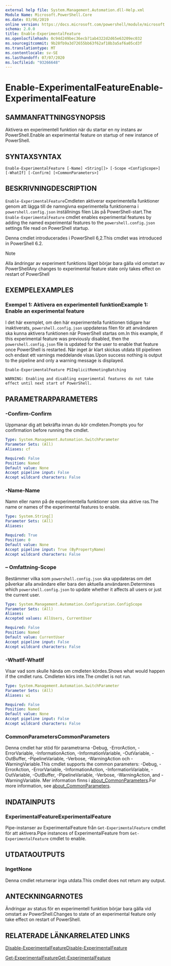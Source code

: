 ```yaml
---
external help file: System.Management.Automation.dll-Help.xml
Module Name: Microsoft.PowerShell.Core
ms.date: 03/06/2019
online version: https://docs.microsoft.com/powershell/module/microsoft.powershell.core/enable-experimentalfeature?view=powershell-6&WT.mc_id=ps-gethelp
schema: 2.0.0
title: Enable-ExperimentalFeature
ms.openlocfilehash: 0c94d249bec36ecb71ab4322d2d65e63209ec032
ms.sourcegitcommit: 9b28fb9a3d72655bb63f62af18b3a5af6a05cd3f
ms.translationtype: MT
ms.contentlocale: sv-SE
ms.lasthandoff: 07/07/2020
ms.locfileid: "93266648"
---
```

# <span data-ttu-id="97fda-102">Enable-ExperimentalFeature</span><span class="sxs-lookup"><span data-stu-id="97fda-102">Enable-ExperimentalFeature</span></span>

## <span data-ttu-id="97fda-103">SAMMANFATTNING</span><span class="sxs-lookup"><span data-stu-id="97fda-103">SYNOPSIS</span></span>
<span data-ttu-id="97fda-104">Aktivera en experimentell funktion när du startar en ny instans av PowerShell.</span><span class="sxs-lookup"><span data-stu-id="97fda-104">Enable an experimental feature on startup of new instance of PowerShell.</span></span>

## <span data-ttu-id="97fda-105">SYNTAX</span><span class="sxs-lookup"><span data-stu-id="97fda-105">SYNTAX</span></span>

```
Enable-ExperimentalFeature [-Name] <String[]> [-Scope <ConfigScope>] [-WhatIf] [-Confirm] [<CommonParameters>]
```

## <span data-ttu-id="97fda-106">BESKRIVNING</span><span class="sxs-lookup"><span data-stu-id="97fda-106">DESCRIPTION</span></span>

<span data-ttu-id="97fda-107">`Enable-ExperimentalFeature`Cmdleten aktiverar experimentella funktioner genom att lägga till de namngivna experimentella funktionerna i `powershell.config.json` inställnings filen Läs på PowerShell-start.</span><span class="sxs-lookup"><span data-stu-id="97fda-107">The `Enable-ExperimentalFeature` cmdlet enables experimental features by adding the named experimental features to the `powershell.config.json` settings file read on PowerShell startup.</span></span>

<span data-ttu-id="97fda-108">Denna cmdlet introducerades i PowerShell 6,2.</span><span class="sxs-lookup"><span data-stu-id="97fda-108">This cmdlet was introduced in PowerShell 6.2.</span></span>

> [!NOTE]
> <span data-ttu-id="97fda-109">Alla ändringar av experiment funktions läget börjar bara gälla vid omstart av PowerShell</span><span class="sxs-lookup"><span data-stu-id="97fda-109">Any changes to experimental feature state only takes effect on restart of PowerShell</span></span>

## <span data-ttu-id="97fda-110">EXEMPEL</span><span class="sxs-lookup"><span data-stu-id="97fda-110">EXAMPLES</span></span>

### <span data-ttu-id="97fda-111">Exempel 1: Aktivera en experimentell funktion</span><span class="sxs-lookup"><span data-stu-id="97fda-111">Example 1: Enable an experimental feature</span></span>

<span data-ttu-id="97fda-112">I det här exemplet, om den här experimentella funktionen tidigare har inaktiverats, `powershell.config.json` uppdateras filen för att användaren ska kunna aktivera funktionen när PowerShell startas om.</span><span class="sxs-lookup"><span data-stu-id="97fda-112">In this example, if this experimental feature was previously disabled, then the `powershell.config.json` file is updated for the user to enable that feature once PowerShell is restarted.</span></span>
<span data-ttu-id="97fda-113">När inget är klart skickas utdata till pipelinen och endast ett varnings meddelande visas.</span><span class="sxs-lookup"><span data-stu-id="97fda-113">Upon success nothing is output to the pipeline and only a warning message is displayed.</span></span>

```powershell
Enable-ExperimentalFeature PSImplicitRemotingBatching
```

```Output
WARNING: Enabling and disabling experimental features do not take effect until next start of PowerShell.
```

## <span data-ttu-id="97fda-114">PARAMETRAR</span><span class="sxs-lookup"><span data-stu-id="97fda-114">PARAMETERS</span></span>

### <span data-ttu-id="97fda-115">-Confirm</span><span class="sxs-lookup"><span data-stu-id="97fda-115">-Confirm</span></span>

<span data-ttu-id="97fda-116">Uppmanar dig att bekräfta innan du kör cmdleten.</span><span class="sxs-lookup"><span data-stu-id="97fda-116">Prompts you for confirmation before running the cmdlet.</span></span>

```yaml
Type: System.Management.Automation.SwitchParameter
Parameter Sets: (All)
Aliases: cf

Required: False
Position: Named
Default value: None
Accept pipeline input: False
Accept wildcard characters: False
```

### <span data-ttu-id="97fda-117">-Name</span><span class="sxs-lookup"><span data-stu-id="97fda-117">-Name</span></span>

<span data-ttu-id="97fda-118">Namn eller namn på de experimentella funktioner som ska aktive ras.</span><span class="sxs-lookup"><span data-stu-id="97fda-118">The name or names of the experimental features to enable.</span></span>

```yaml
Type: System.String[]
Parameter Sets: (All)
Aliases:

Required: True
Position: 0
Default value: None
Accept pipeline input: True (ByPropertyName)
Accept wildcard characters: False
```

### <span data-ttu-id="97fda-119">– Omfattning</span><span class="sxs-lookup"><span data-stu-id="97fda-119">-Scope</span></span>

<span data-ttu-id="97fda-120">Bestämmer vilka som `powershell.config.json` ska uppdateras om det påverkar alla användare eller bara den aktuella användaren.</span><span class="sxs-lookup"><span data-stu-id="97fda-120">Determines which `powershell.config.json` to update whether it affects all users or just the current user.</span></span>

```yaml
Type: System.Management.Automation.Configuration.ConfigScope
Parameter Sets: (All)
Aliases:
Accepted values: AllUsers, CurrentUser

Required: False
Position: Named
Default value: CurrentUser
Accept pipeline input: False
Accept wildcard characters: False
```

### <span data-ttu-id="97fda-121">-WhatIf</span><span class="sxs-lookup"><span data-stu-id="97fda-121">-WhatIf</span></span>

<span data-ttu-id="97fda-122">Visar vad som skulle hända om cmdleten kördes.</span><span class="sxs-lookup"><span data-stu-id="97fda-122">Shows what would happen if the cmdlet runs.</span></span>
<span data-ttu-id="97fda-123">Cmdleten körs inte.</span><span class="sxs-lookup"><span data-stu-id="97fda-123">The cmdlet is not run.</span></span>

```yaml
Type: System.Management.Automation.SwitchParameter
Parameter Sets: (All)
Aliases: wi

Required: False
Position: Named
Default value: None
Accept pipeline input: False
Accept wildcard characters: False
```

### <span data-ttu-id="97fda-124">CommonParameters</span><span class="sxs-lookup"><span data-stu-id="97fda-124">CommonParameters</span></span>

<span data-ttu-id="97fda-125">Denna cmdlet har stöd för parametrarna -Debug, -ErrorAction, -ErrorVariable, -InformationAction, -InformationVariable, -OutVariable, -OutBuffer, -PipelineVariable, -Verbose, -WarningAction och -WarningVariable.</span><span class="sxs-lookup"><span data-stu-id="97fda-125">This cmdlet supports the common parameters: -Debug, -ErrorAction, -ErrorVariable, -InformationAction, -InformationVariable, -OutVariable, -OutBuffer, -PipelineVariable, -Verbose, -WarningAction, and -WarningVariable.</span></span> <span data-ttu-id="97fda-126">Mer information finns i [about_CommonParameters](https://go.microsoft.com/fwlink/?LinkID=113216).</span><span class="sxs-lookup"><span data-stu-id="97fda-126">For more information, see [about_CommonParameters](https://go.microsoft.com/fwlink/?LinkID=113216).</span></span>

## <span data-ttu-id="97fda-127">INDATA</span><span class="sxs-lookup"><span data-stu-id="97fda-127">INPUTS</span></span>

### <span data-ttu-id="97fda-128">ExperimentalFeature</span><span class="sxs-lookup"><span data-stu-id="97fda-128">ExperimentalFeature</span></span>

<span data-ttu-id="97fda-129">Pipe-instanser av ExperimentalFeature från `Get-ExperimentalFeature` cmdlet för att aktivera.</span><span class="sxs-lookup"><span data-stu-id="97fda-129">Pipe instances of ExperimentalFeature from `Get-ExperimentalFeature` cmdlet to enable.</span></span>

## <span data-ttu-id="97fda-130">UTDATA</span><span class="sxs-lookup"><span data-stu-id="97fda-130">OUTPUTS</span></span>

### <span data-ttu-id="97fda-131">Inget</span><span class="sxs-lookup"><span data-stu-id="97fda-131">None</span></span>

<span data-ttu-id="97fda-132">Denna cmdlet returnerar inga utdata.</span><span class="sxs-lookup"><span data-stu-id="97fda-132">This cmdlet does not return any output.</span></span>

## <span data-ttu-id="97fda-133">ANTECKNINGAR</span><span class="sxs-lookup"><span data-stu-id="97fda-133">NOTES</span></span>

<span data-ttu-id="97fda-134">Ändringar av status för en experimentell funktion börjar bara gälla vid omstart av PowerShell.</span><span class="sxs-lookup"><span data-stu-id="97fda-134">Changes to state of an experimental feature only take effect on restart of PowerShell.</span></span>

## <span data-ttu-id="97fda-135">RELATERADE LÄNKAR</span><span class="sxs-lookup"><span data-stu-id="97fda-135">RELATED LINKS</span></span>

[<span data-ttu-id="97fda-136">Disable-ExperimentalFeature</span><span class="sxs-lookup"><span data-stu-id="97fda-136">Disable-ExperimentalFeature</span></span>](Disable-ExperimentalFeature.md)

[<span data-ttu-id="97fda-137">Get-ExperimentalFeature</span><span class="sxs-lookup"><span data-stu-id="97fda-137">Get-ExperimentalFeature</span></span>](Get-ExperimentalFeature.md)
